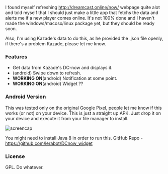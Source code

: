I found myself refreshing http://dreamcast.online/now/ webpage quite alot and told myself that I should just make a little app that fetchs the data and alerts me if a new player comes online. It's not 100% done and I haven't made the windows/macosx/linux package yet, but they should be ready soon.

Also, I'm using Kazade's data to do this, as he provided the .json file openly, if there's a problem Kazade, please let me know.

### Features 
* Get data from Kazade's DC-now and displays it.
* (android) Swipe down to refresh.
* **WORKING ON**(android) Notification at some point.
* **WORKING ON**(android) Widget ??

### Android Version
This was tested only on the original Google Pixel, people let me know if this works (or not) on your device. This is just a straight up APK. Just drop it on your device and execute it from your file manager to install.

![screencap](https://lerabot.neocities.org/v02gif.gif)

You might need to install Java 8 in order to run this.
GitHub Repo -  https://github.com/lerabot/DCnow_widget

### License
GPL. Do whatever.
